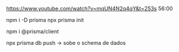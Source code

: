 https://www.youtube.com/watch?v=mqUN4N2q4qY&t=253s
56:00

npm i -D prisma
npx prisma init

npm i @prisma/client

npx prisma db push -> sobe o schema de dados